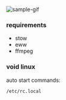 ![sample-gif](./repo-assets/demo.gif)

### requirements

- stow
- eww
- ffmpeg


### void linux
auto start commands:
```sh
/etc/rc.local
```
